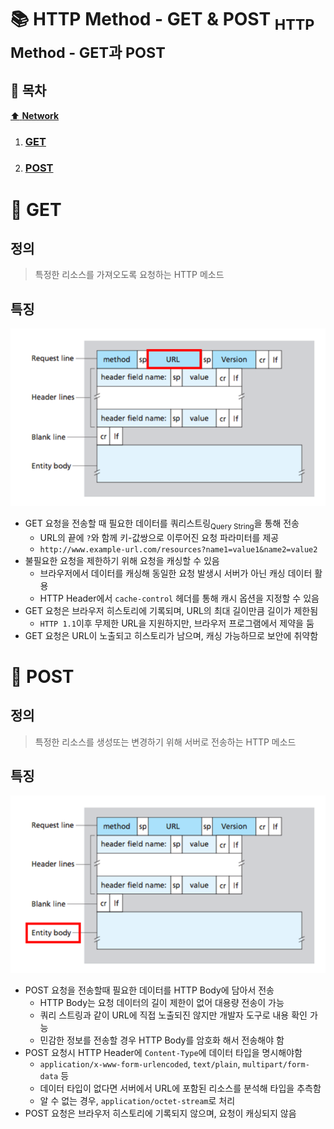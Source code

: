 # :books: HTTP Method - GET & POST <sub>HTTP Method - GET과 POST</sub>

## :bookmark_tabs: 목차

[:arrow_up: **Network**](../README.md)

1. ### [GET](#📕-get)
2. ### [POST](#📙-post)

# :closed_book: GET

## 정의

> 특정한 리소스를 가져오도록 요청하는 HTTP 메소드

## 특징

![GET Method의 요청 데이터 위치](../img/http_get_method_01.png)

- GET 요청을 전송할 때 필요한 데이터를 쿼리스트링<sub>Query String</sub>을 통해 전송
  - URL의 끝에 `?`와 함께 키-값쌍으로 이루어진 요청 파라미터를 제공
  - `http://www.example-url.com/resources?name1=value1&name2=value2`
- 불필요한 요청을 제한하기 위해 요청을 캐싱할 수 있음
  - 브라우저에서 데이터를 캐싱해 동일한 요청 발생시 서버가 아닌 캐싱 데이터 활용
  - HTTP Header에서 `cache-control` 헤더를 통해 캐시 옵션을 지정할 수 있음
- GET 요청은 브라우저 히스토리에 기록되며, URL의 최대 길이만큼 길이가 제한됨
  - `HTTP 1.1`이후 무제한 URL을 지원하지만, 브라우저 프로그램에서 제약을 둠
- GET 요청은 URL이 노출되고 히스토리가 남으며, 캐싱 가능하므로 보안에 취약함

# :orange_book: POST

## 정의

> 특정한 리소스를 생성또는 변경하기 위해 서버로 전송하는 HTTP 메소드

## 특징

![POST Method의 요청 데이터 위치](../img/http_post_method_01.png)

- POST 요청을 전송할때 필요한 데이터를 HTTP Body에 담아서 전송
  - HTTP Body는 요청 데이터의 길이 제한이 없어 대용량 전송이 가능
  - 쿼리 스트링과 같이 URL에 직접 노출되진 않지만 개발자 도구로 내용 확인 가능
  - 민감한 정보를 전송할 경우 HTTP Body를 암호화 해서 전송해야 함
- POST 요청시 HTTP Header에 `Content-Type`에 데이터 타입을 명시해야함
  - `application/x-www-form-urlencoded`, `text/plain`, `multipart/form-data` 등
  - 데이터 타입이 없다면 서버에서 URL에 포함된 리소스를 분석해 타입을 추측함
  - 알 수 없는 경우, `application/octet-stream`로 처리
- POST 요청은 브라우저 히스토리에 기록되지 않으며, 요청이 캐싱되지 않음
